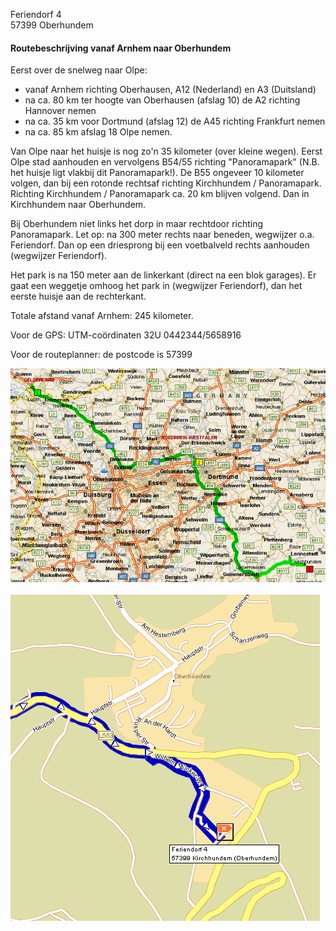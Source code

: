 

Feriendorf 4<br/>
57399 Oberhundem

#### Routebeschrijving vanaf Arnhem naar Oberhundem

Eerst over de snelweg naar Olpe:

* vanaf Arnhem richting Oberhausen, A12 (Nederland) en A3 (Duitsland)
* na ca. 80 km ter hoogte van Oberhausen (afslag 10) de A2 richting Hannover nemen
* na ca. 35 km voor Dortmund (afslag 12) de A45 richting Frankfurt nemen
* na ca. 85 km afslag 18 Olpe nemen.


Van Olpe naar het huisje is nog zo'n 35 kilometer (over kleine wegen).
Eerst Olpe stad aanhouden en vervolgens B54/55 richting "Panoramapark" (N.B. het huisje ligt vlakbij dit Panoramapark!). De B55 ongeveer 10 kilometer volgen, dan bij een rotonde rechtsaf richting Kirchhundem / Panoramapark. Richting Kirchhundem / Panoramapark ca. 20 km blijven volgend. Dan in Kirchhundem naar Oberhundem.

Bij Oberhundem niet links het dorp in maar rechtdoor richting Panoramapark. Let op: na 300 meter rechts naar beneden, wegwijzer o.a. Feriendorf. Dan op een driesprong bij een voetbalveld rechts aanhouden (wegwijzer Feriendorf).

Het park is na 150 meter aan de linkerkant (direct na een blok garages). Er gaat een weggetje omhoog het park in (wegwijzer Feriendorf), dan het eerste huisje aan de rechterkant.

Totale afstand vanaf Arnhem: 245 kilometer.

Voor de GPS: UTM-coördinaten 32U 0442344/5658916

Voor de routeplanner: de postcode is 57399


![](../../fotos/arnhemOberhundem2.gif)
<br><br>
![](../../fotos/Oberhundem2.gif)
